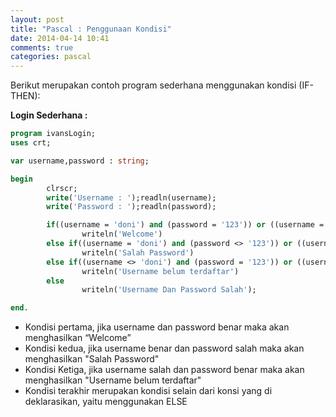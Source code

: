 ```yaml
---
layout: post
title: "Pascal : Penggunaan Kondisi"
date: 2014-04-14 10:41
comments: true
categories: pascal
---
```


Berikut merupakan contoh program sederhana menggunakan kondisi (IF-THEN):

<!--more-->

<b>Login Sederhana : </b>

```pascal
program ivansLogin;
uses crt;

var username,password : string;

begin
        clrscr;
        write('Username : ');readln(username);
        write('Password : ');readln(password);

        if((username = 'doni') and (password = '123')) or ((username = 'santi') and (password = 'abc')) then
                writeln('Welcome')
        else if((username = 'doni') and (password <> '123')) or ((username = 'santi') and (password <> 'abc')) then
                writeln('Salah Password')
        else if((username <> 'doni') and (password = '123')) or ((username <> 'santi') and (password = 'abc')) then
                writeln('Username belum terdaftar')
        else
                writeln('Username Dan Password Salah');

end.

```

* Kondisi pertama, jika username dan password benar maka akan menghasilkan “Welcome”
* Kondisi kedua, jika username benar dan password salah maka akan menghasilkan "Salah Password"
* Kondisi Ketiga, jika username salah dan password benar maka akan menghasilkan "Username belum terdaftar"
* Kondisi terakhir merupakan kondisi selain dari konsi yang di deklarasikan, yaitu menggunakan ELSE
